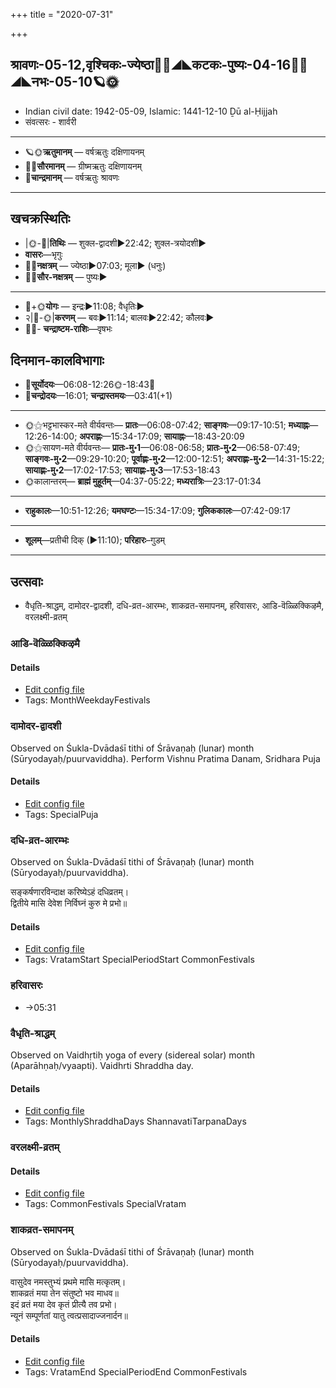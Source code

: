 +++
title = "2020-07-31"

+++
## श्रावणः-05-12,वृश्चिकः-ज्येष्ठा🌛🌌◢◣कटकः-पुष्यः-04-16🌌🌞◢◣नभः-05-10🪐🌞
- Indian civil date: 1942-05-09, Islamic: 1441-12-10 Ḏū al-Ḥijjah
- संवत्सरः - शार्वरी
___________________
- 🪐🌞**ऋतुमानम्** — वर्षऋतुः दक्षिणायनम्
- 🌌🌞**सौरमानम्** — ग्रीष्मऋतुः दक्षिणायनम्
- 🌛**चान्द्रमानम्** — वर्षऋतुः श्रावणः
___________________


## खचक्रस्थितिः
- |🌞-🌛|**तिथिः** — शुक्ल-द्वादशी►22:42; शुक्ल-त्रयोदशी►  
- **वासरः**—भृगुः  
- 🌌🌛**नक्षत्रम्** — ज्येष्ठा►07:03; मूला► (धनुः)  
- 🌌🌞**सौर-नक्षत्रम्** — पुष्यः►  
___________________
- 🌛+🌞**योगः** — इन्द्रः►11:08; वैधृतिः►  
- २|🌛-🌞|**करणम्** — बवः►11:14; बालवः►22:42; कौलवः►  
- 🌌🌛- **चन्द्राष्टम-राशिः**—वृषभः  


## दिनमान-कालविभागाः
- 🌅**सूर्योदयः**—06:08-12:26🌞️-18:43🌇  
- 🌛**चन्द्रोदयः**—16:01; **चन्द्रास्तमयः**—03:41(+1)  
___________________
- 🌞⚝भट्टभास्कर-मते वीर्यवन्तः— **प्रातः**—06:08-07:42; **साङ्गवः**—09:17-10:51; **मध्याह्नः**—12:26-14:00; **अपराह्णः**—15:34-17:09; **सायाह्नः**—18:43-20:09  
- 🌞⚝सायण-मते वीर्यवन्तः— **प्रातः-मु॰1**—06:08-06:58; **प्रातः-मु॰2**—06:58-07:49; **साङ्गवः-मु॰2**—09:29-10:20; **पूर्वाह्णः-मु॰2**—12:00-12:51; **अपराह्णः-मु॰2**—14:31-15:22; **सायाह्णः-मु॰2**—17:02-17:53; **सायाह्णः-मु॰3**—17:53-18:43  
- 🌞कालान्तरम्— **ब्राह्मं मुहूर्तम्**—04:37-05:22; **मध्यरात्रिः**—23:17-01:34  
___________________
- **राहुकालः**—10:51-12:26; **यमघण्टः**—15:34-17:09; **गुलिककालः**—07:42-09:17  
___________________
- **शूलम्**—प्रतीची दिक् (►11:10); **परिहारः**–गुडम्  
___________________

## उत्सवाः
- वैधृति-श्राद्धम्, दामोदर-द्वादशी, दधि-व्रत-आरम्भः, शाकव्रत-समापनम्, हरिवासरः, आडि-वॆळ्ळिक्किऴमै, वरलक्ष्मी-व्रतम्
### आडि-वॆळ्ळिक्किऴमै



#### Details
- [Edit config file](https://github.com/jyotisham/adyatithi/tree/master/tamil/description_only/ADi~veLLikkizhamai.toml)
- Tags: MonthWeekdayFestivals


### दामोदर-द्वादशी

Observed on Śukla-Dvādaśī tithi of Śrāvaṇaḥ (lunar) month (Sūryodayaḥ/puurvaviddha). Perform Vishnu Pratima Danam, Sridhara Puja

#### Details
- [Edit config file](https://github.com/jyotisham/adyatithi/tree/master/devatA/vaiShNava/lunar_month/tithi/05/12/dAmOdara-dvAdazI.toml)
- Tags: SpecialPuja


### दधि-व्रत-आरम्भः

Observed on Śukla-Dvādaśī tithi of Śrāvaṇaḥ (lunar) month (Sūryodayaḥ/puurvaviddha). 

सङ्कर्षणारविन्दाक्ष करिष्येऽहं दधिव्रतम्।  
द्वितीये मासि देवेश निर्विघ्नं कुरु मे प्रभो॥



#### Details
- [Edit config file](https://github.com/jyotisham/adyatithi/tree/master/general/lunar_month/tithi/05/12/dadhi-vrata-ArambhaH.toml)
- Tags: VratamStart SpecialPeriodStart CommonFestivals


### हरिवासरः
- →05:31
### वैधृति-श्राद्धम्

Observed on Vaidhṛtiḥ yoga of every (sidereal solar) month (Aparāhṇaḥ/vyaapti). Vaidhrti Shraddha day.

#### Details
- [Edit config file](https://github.com/jyotisham/adyatithi/tree/master/devatA/pitR/sidereal_solar_month/yoga/00/27/vaidhRti-zrAddham.toml)
- Tags: MonthlyShraddhaDays ShannavatiTarpanaDays


### वरलक्ष्मी-व्रतम्



#### Details
- [Edit config file](https://github.com/jyotisham/adyatithi/tree/master/devatA/lakShmI/description_only/varalakSmI-vratam.toml)
- Tags: CommonFestivals SpecialVratam


### शाकव्रत-समापनम्

Observed on Śukla-Dvādaśī tithi of Śrāvaṇaḥ (lunar) month (Sūryodayaḥ/puurvaviddha). 

वासुदेव नमस्तुभ्यं प्रथमे मासि मत्कृतम्।  
शाकव्रतं मया तेन संतुष्टो भव माधव॥  
इदं व्रतं मया देव कृतं प्रीत्यै तव प्रभो।  
न्यूनं सम्पूर्णतां यातु त्वत्प्रसादाज्जनार्दन॥



#### Details
- [Edit config file](https://github.com/jyotisham/adyatithi/tree/master/general/lunar_month/tithi/05/12/zAkavrata-samApanam.toml)
- Tags: VratamEnd SpecialPeriodEnd CommonFestivals

